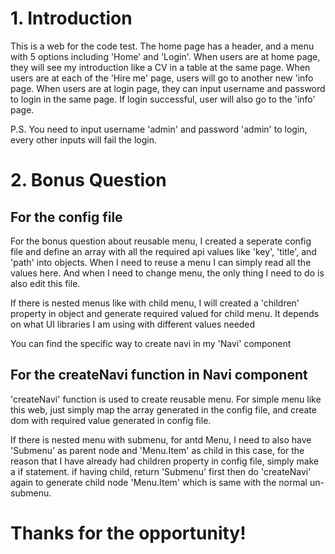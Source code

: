 # 1. Introduction
This is a web for the code test. The home page has a header, and a menu with 5 options including 'Home' and 'Login'.
When users are at home page, they will see my introduction like a CV in a table at the same page.
When users are at each of the 'Hire me' page, users will go to another new 'info page.
When users are at login page, they can input username and password to login in the same page. If login successful, user will
also go to the 'info' page. 

P.S. You need to input username 'admin' and password 'admin' to login, every other inputs will fail the login.

# 2. Bonus Question
## For the config file
For the bonus question about reusable menu, I created a seperate config file and define an array with all the
required api values like 'key', 'title', and 'path' into objects. When I need to reuse a menu I can simply read all the values here. And when I need to change menu, the only thing I need to do is also edit this file.

If there is nested menus like with child menu, I will created a 'children' property in object and generate
required valued for child menu. It depends on what UI libraries I am using with different values needed

You can find the specific way to create navi in my 'Navi' component

## For the createNavi function in Navi component

'createNavi' function is used to create reusable menu. For simple menu like this web, just simply map the array generated
in the config file, and create dom with required value generated in config file.

If there is nested menu with submenu, for antd Menu, I need to also have 'Submenu' as parent node and 'Menu.Item' as child
in this case, for the reason that I have already had children property in config file, simply make a if statement. if having
child, return 'Submenu' first then do 'createNavi' again to generate child node 'Menu.Item' which is same with the normal
un-submenu.

# Thanks for the opportunity!